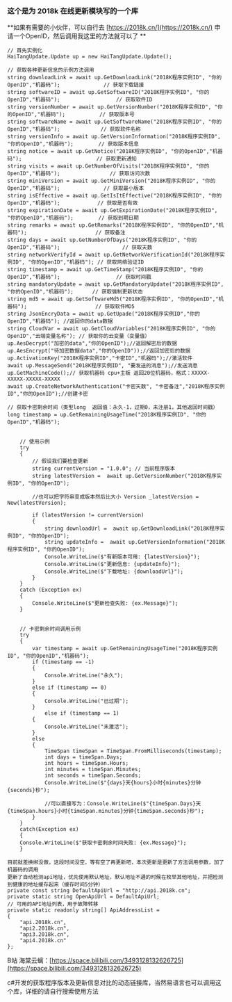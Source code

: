 ### 这个是为 2018k 在线更新模块写的一个库
 **如果有需要的小伙伴，可以自行去 [https://2018k.cn/](https://2018k.cn/) 申请一个OpenID，然后调用我这里的方法就可以了	** 

    // 首先实例化
	HaiTangUpdate.Update up = new HaiTangUpdate.Update();
        
	// 获取各种更新信息的示例方法调用
	string downloadLink = await up.GetDownloadLink("2018K程序实例ID", "你的OpenID","机器码");              // 获取下载链接
	string softwareID = await up.GetSoftwareID("2018K程序实例ID", "你的OpenID","机器码");                  // 获取软件ID
	string versionNumber = await up.GetVersionNumber("2018K程序实例ID", "你的OpenID","机器码");           // 获取版本号
	string softwareName = await up.GetSoftwareName("2018K程序实例ID", "你的OpenID","机器码");             // 获取软件名称
	string versionInfo = await up.GetVersionInformation("2018K程序实例ID", "你的OpenID","机器码");        // 获取版本信息
	string notice = await up.GetNotice("2018K程序实例ID", "你的OpenID","机器码");                        // 获取更新通知
	string visits = await up.GetNumberOfVisits("2018K程序实例ID", "你的OpenID","机器码");                // 获取访问次数
	string miniVersion = await up.GetMiniVersion("2018K程序实例ID", "你的OpenID","机器码");              // 获取最小版本
	string isEffective = await up.GetIsItEffective("2018K程序实例ID", "你的OpenID","机器码");            // 获取是否有效
	string expirationDate = await up.GetExpirationDate("2018K程序实例ID", "你的OpenID","机器码");        // 获取到期日期
	string remarks = await up.GetRemarks("2018K程序实例ID", "你的OpenID","机器码");                      // 获取备注
	string days = await up.GetNumberOfDays("2018K程序实例ID", "你的OpenID","机器码");                    // 获取天数
	string networkVerifyId = await up.GetNetworkVerificationId("2018K程序实例ID", "你的OpenID","机器码"); // 获取网络验证ID
	string timestamp = await up.GetTimeStamp("2018K程序实例ID", "你的OpenID","机器码");                  // 获取时间戳
	string mandatoryUpdate = await up.GetMandatoryUpdate("2018K程序实例ID", "你的OpenID","机器码");      // 获取强制更新状态
	string md5 = await up.GetSoftwareMd5("2018K程序实例ID", "你的OpenID","机器码");                      // 获取软件MD5
	string JsonEncryData = await up.GetUpade("2018K程序实例ID","你的OpenID","机器码"); //返回你的data数据
	string CloudVar = await up.GetCloudVariables("2018K程序实例ID", "你的OpenID","云端变量名称"); // 获取你的云变量（变量值）
	up.AesDecrypt("加密的data","你的OpenID");//返回解密后的数据
	up.AesEncrypt("待加密数据data","你的OpenID"));//返回加密后的数据
	up.ActivationKey("2018K程序实例ID","卡密ID","机器码");//激活软件
	await up.MessageSend("2018K程序实例ID", "要发送的消息");//发送消息
	up.GetMachineCode();// 获取机器码 cpu+主板 返回20位机器码，格式：XXXXX-XXXXX-XXXXX-XXXXX
	await up.CreateNetworkAuthentication("卡密天数", "卡密备注","2018K程序实例ID","你的OpenID");//创建卡密

    // 获取卡密剩余时间（类型long  返回值：永久-1，过期0，未注册1，其他返回时间戳）
	long timestamp = up.GetRemainingUsageTime("2018K程序实例ID", "你的OpenID","机器码");      
        

        // 使用示例
        try
        {
            // 假设我们要检查更新
            string currentVersion = "1.0.0"; // 当前程序版本
            string latestVersion =  await up.GetVersionNumber("2018K程序实例ID", "你的OpenID");

            //也可以把字符串变成版本然后比大小 Version _latestVersion = New(latestVersion);

            if (latestVersion != currentVersion)
            {
                string downloadUrl =  await up.GetDownloadLink("2018K程序实例ID", "你的OpenID");
                string updateInfo =  await up.GetVersionInformation("2018K程序实例ID", "你的OpenID");
                Console.WriteLine($"有新版本可用: {latestVersion}");
                Console.WriteLine($"更新信息: {updateInfo}");
                Console.WriteLine($"下载地址: {downloadUrl}");
            }
        }
        catch (Exception ex)
        {
            Console.WriteLine($"更新检查失败: {ex.Message}");
        }
        
        
        // 卡密剩余时间调用示例
        try
        {
			var timestamp = await up.GetRemainingUsageTime("2018K程序实例ID", "你的OpenID","机器码");
			if (timestamp == -1)
			{
				Console.WriteLine("永久");
			}
			else if (timestamp == 0)
			{
				Console.WriteLine("已过期");
			}
				else if (timestamp == 1)
			{
				Console.WriteLine("未激活");
			}
			else
			{
				TimeSpan timeSpan = TimeSpan.FromMilliseconds(timestamp);
				int days = timeSpan.Days;
				int hours = timeSpan.Hours;
				int minutes = timeSpan.Minutes;
				int seconds = timeSpan.Seconds;
				Console.WriteLine($"{days}天{hours}小时{minutes}分钟{seconds}秒");
				
				//可以直接写为：Console.WriteLine($"{timeSpan.Days}天{timeSpan.hours}小时{timeSpan.minutes}分钟{timeSpan.seconds}秒");
			}
        }
        catch(Exception ex)
        {
        Console.WriteLine($"获取卡密剩余时间失败: {ex.Message}");
        }
        
	目前就差换绑没做，这段时间没空，等有空了再更新吧，本次更新是更新了方法调用参数，加了机器码的调用
	更新了自动检测api地址，优先使用默认地址，默认地址不通的时候在枚举其他地址，并把检测到健康的地址缓存起来（缓存时间5分钟）
	private const string DefaultApiUrl = "http://api.2018k.cn";
	private static string OpenApiUrl = DefaultApiUrl;
	// 可用的API地址列表，用于故障转移
	private static readonly string[] ApiAddressList =
	{
		"api.2018k.cn",
		"api2.2018k.cn",
		"api3.2018k.cn",
		"api4.2018k.cn"
	};

	


B站 海棠云螭：[https://space.bilibili.com/3493128132626725](https://space.bilibili.com/3493128132626725)

c#开发的获取程序版本及更新信息对比的动态链接库，当然易语言也可以调用这个库，详细的请自行搜索使用方法